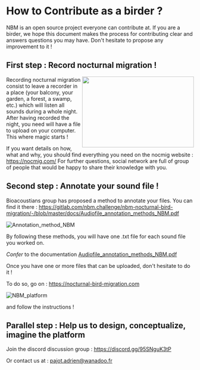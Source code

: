# How to Contribute as a birder ? # 

NBM is an open source project everyone can contribute at. 
If you are a birder, we hope this document makes the process for contributing clear and answers questions you may have. 
Don't hesitate to propose any improvement to it ! 

## First step : Record nocturnal migration ! ##

<img align= "right" width="300" height="190" src="/uploads/ed9fdd4398a8f82d268dd4abd66831ea/Recording_setting.jpg" source= "(Source of the image : The Sound Approach)">


Recording nocturnal migration consist to leave a recorder in a place (your balcony, your garden, a forest, a swamp, etc.) which will listen all sounds during a whole night. 
After having recorded the night, you need will have a file to upload on your computer. 
This where magic starts ! 

If you want details on how, what and why, you should find everything you need on the nocmig website : https://nocmig.com/
For further questions, social network are full of group of people that would be happy to share their knowledge with you. 

## Second step : Annotate your sound file ! ## 

Bioacoustians group has proposed a method to annotate your files. 
You can find it there : https://gitlab.com/nbm.challenge/nbm-nocturnal-bird-migration/-/blob/master/docs/Audiofile_annotation_methods_NBM.pdf

![Annotation_method_NBM](/uploads/b51e89eb0f8f156183a0cc2214958e66/Annotation_method_NBM.png)

By following these methods, you will have one .txt file for each sound file you worked on.

*Confer* to the documentation [Audiofile_annotation_methods_NBM.pdf](https://gitlab.com/nbm.challenge/nbm-nocturnal-bird-migration/-/blob/dev/docs/Audiofile_annotation_methods_NBM.pdf)

Once you have one or more files that can be uploaded, don't hesitate to do it ! 

To do so, go on : https://nocturnal-bird-migration.com

![NBM_platform](/uploads/48ad30a2204187a132ff086a4dd71629/NBM_platform.png)

and follow the instructions !


## Parallel step : Help us to design, conceptualize, imagine the platform ## 

Join the discord discussion group : https://discord.gg/95SNguK3tP

Or contact us at : pajot.adrien@wanadoo.fr




